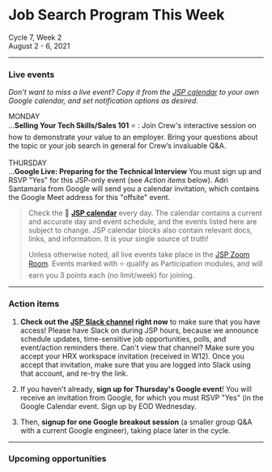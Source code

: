 # Job Search Program This Week

Cycle 7, Week 2 <br />
August 2 - 6, 2021

---

### Live events

*Don't want to miss a live event? Copy it from the [JSP calendar](http://mks.io/jspcalendar) to your own Google calendar, and set notification options as desired.*

MONDAY <br />
...**Selling Your Tech Skills/Sales 101** :star: : Join Crew's interactive session on how to demonstrate your value to an employer. Bring your questions about the topic or your job search in general for Crew’s invaluable Q&A.
<br /><br />
THURSDAY <br />
...**Google Live: Preparing for the Technical Interview** You must sign up and RSVP "Yes" for this JSP-only event (see _Action items_ below). Adri Santamaria from Google will send you a calendar invitation, which contains the Google Meet address for this "offsite" event.

> Check the :calendar: **[JSP calendar](http://mks.io/jspcalendar)** every day. The calendar contains a current and accurate day and event schedule, and the events listed here are subject to change. JSP calendar blocks also contain relevant docs, links, and information. It is your single source of truth!
>
>Unless otherwise noted, all live events take place in the [JSP Zoom Room](https://zoom.us/my/hrjsp). Events marked with :star: qualify as Participation modules, and will earn you 3 points each (no limit/week) for joining.
---

### Action items

1. **Check out the [JSP Slack channel](https://hackreactorx.slack.com/archives/C01UR456F99) right now** to make sure that you have access! Please have Slack on during JSP hours, because we announce schedule updates, time-sensitive job opportunities, polls, and event/action reminders there. Can't view that channel? Make sure you accept your HRX workspace invitation (received in W12). Once you accept that invitation, make sure that you are logged into Slack using that account, and re-try the link.

2. If you haven't already, **sign up for Thursday's Google event**! You will receive an invitation from Google, for which you must RSVP "Yes" (in the Google Calendar event. Sign up by EOD Wednesday.

3. Then, **signup for one Google breakout session** (a smaller group Q&A with a current Google engineer), taking place later in the cycle.

---

### Upcoming opportunities

